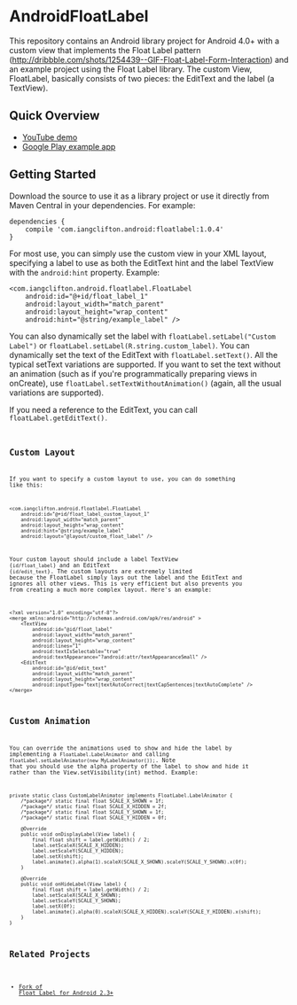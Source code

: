 AndroidFloatLabel
=================

This repository contains an Android library project for Android 4.0+ with a custom view that implements the Float Label pattern (http://dribbble.com/shots/1254439--GIF-Float-Label-Form-Interaction) and an example project using the Float Label library.  The custom View, FloatLabel, basically consists of two pieces: the EditText and the label (a TextView).

Quick Overview
--------------

- [YouTube demo](http://www.youtube.com/watch?v=9VoVxw8aAx0)
- [Google Play example app](https://play.google.com/store/apps/details?id=com.iangclifton.android.floatlabelexample)

Getting Started
---------------

Download the source to use it as a library project or use it directly from Maven Central in your dependencies.  For example:

	dependencies {
		compile 'com.iangclifton.android:floatlabel:1.0.4'
	}

For most use, you can simply use the custom view in your XML layout, specifying a label to use as both the EditText hint and the label TextView with the <code>android:hint</code> property.  Example:

    <com.iangclifton.android.floatlabel.FloatLabel
        android:id="@+id/float_label_1"
        android:layout_width="match_parent"
        android:layout_height="wrap_content"
        android:hint="@string/example_label" />

You can also dynamically set the label with <code>floatLabel.setLabel("Custom Label")</code> or <code>floatLabel.setLabel(R.string.custom_label)</code>. You can dynamically set the text of the EditText with <code>floatLabel.setText()</code>. All the typical setText variations are supported. If you want to set the text without an animation (such as if you're programmatically preparing views in onCreate), use <code>floatLabel.setTextWithoutAnimation()</code> (again, all the usual variations are supported).

If you need a reference to the EditText, you can call <code>floatLabel.getEditText()<code>.

Custom Layout
-------------

If you want to specify a custom layout to use, you can do something like this:

    <com.iangclifton.android.floatlabel.FloatLabel
        android:id="@+id/float_label_custom_layout_1"
        android:layout_width="match_parent"
        android:layout_height="wrap_content"
        android:hint="@string/example_label"
        android:layout="@layout/custom_float_label" />

Your custom layout should include a label TextView (<code>id/float_label</code>) and an EditText (<code>id/edit_text</code>).  The custom layouts are extremely limited because the FloatLabel simply lays out the label and the EditText and ignores all other views.  This is very efficient but also prevents you from creating a much more complex layout.  Here's an example:

    <?xml version="1.0" encoding="utf-8"?>
    <merge xmlns:android="http://schemas.android.com/apk/res/android" >
        <TextView
            android:id="@id/float_label"
            android:layout_width="match_parent"
            android:layout_height="wrap_content"
            android:lines="1"
            android:textIsSelectable="true"
            android:textAppearance="?android:attr/textAppearanceSmall" />
        <EditText
            android:id="@id/edit_text"
            android:layout_width="match_parent"
            android:layout_height="wrap_content"
            android:inputType="text|textAutoCorrect|textCapSentences|textAutoComplete" />
    </merge>

Custom Animation
----------------

You can override the animations used to show and hide the label by implementing a <code>FloatLabel.LabelAnimator</code> and calling <code>floatLabel.setLabelAnimator(new MyLabelAnimator());</code>.  Note that you should use the alpha property of the label to show and hide it rather than the View.setVisibility(int) method.  Example:

    private static class CustomLabelAnimator implements FloatLabel.LabelAnimator {
        /*package*/ static final float SCALE_X_SHOWN = 1f;
        /*package*/ static final float SCALE_X_HIDDEN = 2f;
        /*package*/ static final float SCALE_Y_SHOWN = 1f;
        /*package*/ static final float SCALE_Y_HIDDEN = 0f;

        @Override
        public void onDisplayLabel(View label) {
            final float shift = label.getWidth() / 2;
            label.setScaleX(SCALE_X_HIDDEN);
            label.setScaleY(SCALE_Y_HIDDEN);
            label.setX(shift);
            label.animate().alpha(1).scaleX(SCALE_X_SHOWN).scaleY(SCALE_Y_SHOWN).x(0f);
        }

        @Override
        public void onHideLabel(View label) {
            final float shift = label.getWidth() / 2;
            label.setScaleX(SCALE_X_SHOWN);
            label.setScaleY(SCALE_Y_SHOWN);
            label.setX(0f);
            label.animate().alpha(0).scaleX(SCALE_X_HIDDEN).scaleY(SCALE_Y_HIDDEN).x(shift);
        }
    }


Related Projects
----------------

* [Fork of Float Label for Android 2.3+](https://github.com/edouardouvrard/AndroidFloatLabel-API9)
